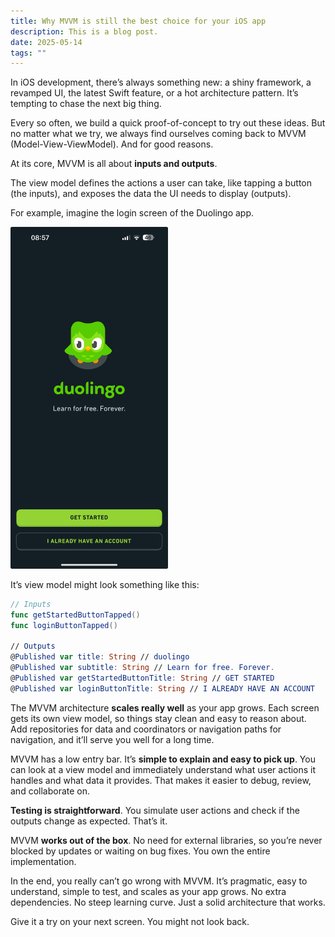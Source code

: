 ```yaml
---
title: Why MVVM is still the best choice for your iOS app
description: This is a blog post.
date: 2025-05-14
tags: ""
---
```


In iOS development, there’s always something new: a shiny framework, a revamped UI, the latest Swift feature, or a hot architecture pattern. It’s tempting to chase the next big thing. 

Every so often, we build a quick proof-of-concept to try out these ideas. But no matter what we try, we always find ourselves coming back to MVVM (Model-View-ViewModel). And for good reasons. 

At its core, MVVM is all about **inputs and outputs**.

The view model defines the actions a user can take, like tapping a button (the inputs), and exposes the data the UI needs to display (outputs). 

For example, imagine the login screen of the Duolingo app.

<img src="./duolingo-login-screen-screenshot.jpeg" alt="The screenshot of the login screen from the Duolingo app." style="width: 50%; height: auto;">

It’s view model might look something like this: 

```swift
// Inputs 
func getStartedButtonTapped()
func loginButtonTapped()

// Outputs
@Published var title: String // duolingo
@Published var subtitle: String // Learn for free. Forever.
@Published var getStartedButtonTitle: String // GET STARTED
@Published var loginButtonTitle: String // I ALREADY HAVE AN ACCOUNT
```

The MVVM architecture **scales really well** as your app grows. Each screen gets its own view model, so things stay clean and easy to reason about. Add repositories for data and coordinators  or navigation paths for navigation, and it’ll serve you well for a long time.

MVVM has a low entry bar. It’s **simple to explain and easy to pick up**. You can look at a view model and immediately understand what user actions it handles and what data it provides. That makes it easier to debug, review, and collaborate on.

**Testing is straightforward**. You simulate user actions and check if the outputs change as expected. That’s it. 

MVVM **works out of the box**. No need for external libraries, so you’re never blocked by updates or waiting on bug fixes. You own the entire implementation.

In the end, you really can’t go wrong with MVVM. It’s pragmatic, easy to understand, simple to test, and scales as your app grows. No extra dependencies. No steep learning curve. Just a solid architecture that works.

Give it a try on your next screen. You might not look back. 